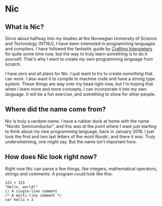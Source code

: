 #  Nic

## What is Nic?

Since about halfway into my studies at the Norwegian University of Science and Technology (NTNU), I have been interested in programming languages and compilers. I have followed the fantastic guide by [Crafting Interpreters](http://craftinginterpreters.com/) for quite some time now, but the way to truly learn something is to do it yourself. That's why I want to create _my own_ programming language from scratch.

I have zero and all plans for Nic. I just want to try to create _something_ that can work. I also want it to compile to machine code and have a strong type system. These things are way over my head right now, but I'm hoping that when I learn more and more concepts, I can incorporate it into my own language. It will be a fun exercise, and something to show for other people.

## Where did the name come from?

Nic is truly a random name. I have a rubber duck at home with the name "Nordic Semiconductor", and this was at the point where I wast _just_ starting to think about my new programming language, back in January 2018. I just took the first and two last letters of the word _Nordic_, and there it was. Truly underwhelming, one might say. But the name isn't important here.

## How does Nic look right now?

Right now Nic can parse a few things, like integers, mathematical operators, strings and comments.
A program could look like this:

```
123 + 123
"Hello, world!"
// A single-line comment
/* A multi-line comment */
var hello = 3
```

